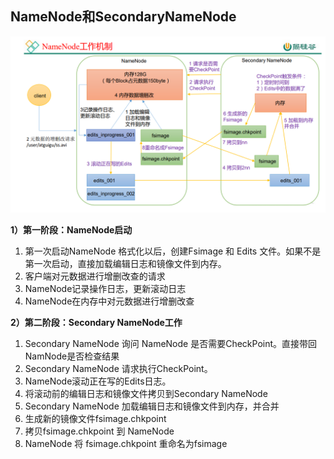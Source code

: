 ## NameNode和SecondaryNameNode

![](/图片/NameNode工作机制.png)

**1）第一阶段：NameNode启动**

1. 第一次启动NameNode 格式化以后，创建Fsimage 和 Edits 文件。如果不是第一次启动，直接加载编辑日志和镜像文件到内存。
2. 客户端对元数据进行增删改查的请求
3. NameNode记录操作日志，更新滚动日志
4. NameNode在内存中对元数据进行增删改查

**2）第二阶段：Secondary NameNode工作**

1. Secondary NameNode 询问 NameNode 是否需要CheckPoint。直接带回NamNode是否检查结果
2. Secondary NameNode 请求执行CheckPoint。
3. NameNode滚动正在写的Edits日志。
4. 将滚动前的编辑日志和镜像文件拷贝到Secondary NameNode
5. Secondary NameNode 加载编辑日志和镜像文件到内存，并合并
6. 生成新的镜像文件fsimage.chkpoint
7. 拷贝fsimage.chkpoint 到 NameNode
8. NameNode 将 fsimage.chkpoint 重命名为fsimage
